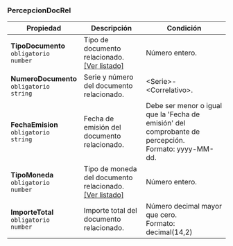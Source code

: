 ### PercepcionDocRel

| **Propiedad** | **Descripción** | **Condición** |
| --- | --- | --- |
| **TipoDocumento**  <br>`obligatorio`  <br>`number` | Tipo de documento relacionado.  <br>[[Ver listado]](../Listado/TipoComprobanteRelacionadoPercepcion.md) | Número entero. |
| **NumeroDocumento**  <br>`obligatorio`  <br>`string` | Serie y número del documento relacionado. | \<Serie\>-\<Correlativo\>. |
| **FechaEmision**  <br>`obligatorio`  <br>`string` | Fecha de emisión del documento relacionado. | Debe ser menor o igual que la 'Fecha de emisión' del comprobante de percepción.  <br>Formato: yyyy-MM-dd. |
| **TipoMoneda**  <br>`obligatorio`  <br>`number`  | Tipo de moneda del documento relacionado.  <br>[[Ver listado]](../Listado/TipoMoneda.md) | Número entero. |
| **ImporteTotal**  <br>`obligatorio` <br>`number` | Importe total del documento relacionado. | Número decimal mayor que cero.  <br>Formato: decimal(14,2) |